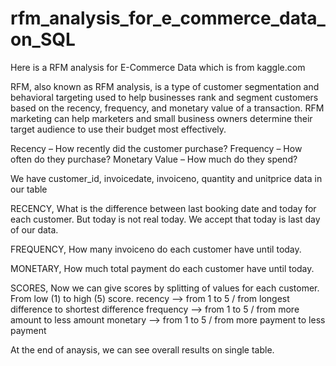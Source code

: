 # rfm_analysis_for_e_commerce_data_on_SQL
Here is a RFM analysis for E-Commerce Data which is from kaggle.com

RFM, also known as RFM analysis, is a type of customer segmentation and behavioral targeting used to help businesses rank and segment customers based on the recency, frequency, and monetary value of a transaction. RFM marketing can help marketers and small business owners determine their target audience to use their budget most effectively.

Recency – How recently did the customer purchase?
Frequency – How often do they purchase?
Monetary Value – How much do they spend?

We have customer_id, invoicedate, invoiceno, quantity and unitprice data in our table

RECENCY,
What is the difference between last booking date and today for each customer. 
But today is not real today. We accept that today is last day of our data.
 

FREQUENCY,
How many invoiceno do each customer have until today. 


MONETARY,
How much total payment do each customer have until today. 

SCORES, 
Now we can give scores by splitting of values for each customer.  From low (1) to high (5) score. 
recency   --> from 1 to 5 / from longest difference to shortest difference 
frequency --> from 1 to 5 / from more amount to less amount
monetary  --> from 1 to 5 / from more payment to less payment

At the end of anaysis, we can see overall results on single table. 
